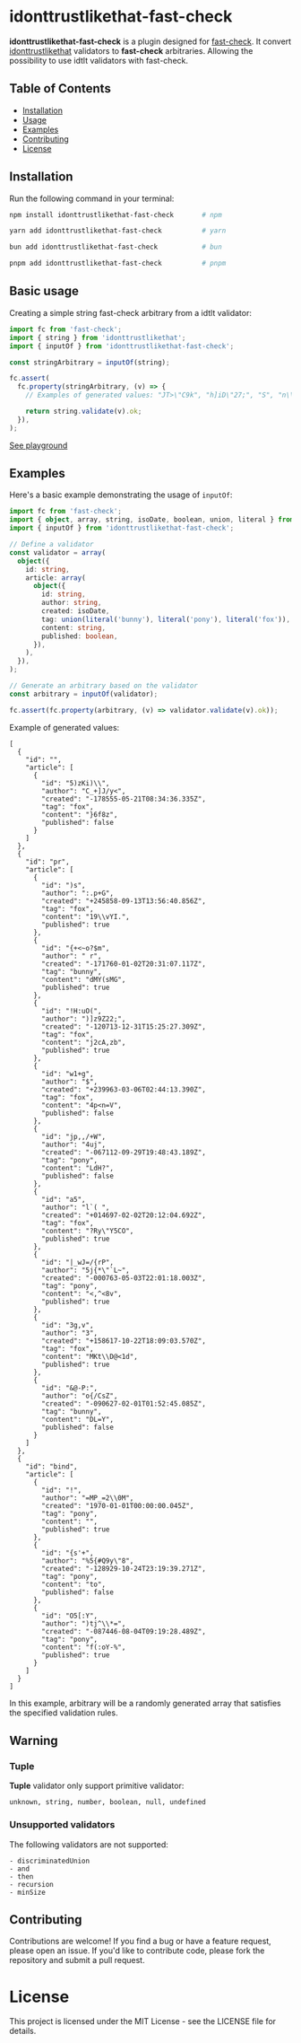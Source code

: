 # idonttrustlikethat-fast-check

**idonttrustlikethat-fast-check** is a plugin designed for [fast-check](https://fast-check.dev/). It convert [idonttrustlikethat](https://github.com/AlexGalays/idonttrustlikethat) validators to **fast-check** arbitraries. Allowing the possibility to use idtlt validators with fast-check.

## Table of Contents

- [Installation](#installation)
- [Usage](#usage)
- [Examples](#examples)
- [Contributing](#contributing)
- [License](#license)

## Installation

Run the following command in your terminal:

```bash
npm install idonttrustlikethat-fast-check       # npm

yarn add idonttrustlikethat-fast-check          # yarn

bun add idonttrustlikethat-fast-check           # bun

pnpm add idonttrustlikethat-fast-check          # pnpm
```

## Basic usage

Creating a simple string fast-check arbitrary from a idtlt validator:

```typescript
import fc from 'fast-check';
import { string } from 'idonttrustlikethat';
import { inputOf } from 'idonttrustlikethat-fast-check';

const stringArbitrary = inputOf(string);

fc.assert(
  fc.property(stringArbitrary, (v) => {
    // Examples of generated values: "JT>\"C9k", "h]iD\"27;", "S", "n\\Ye", ""…

    return string.validate(v).ok;
  }),
);
```

[See playground](https://codesandbox.io/p/sandbox/idonttrustlikethat-fast-check-example-tm5zhc?file=%2Fsrc%2Findex.ts%3A10%2C20&layout=%257B%2522sidebarPanel%2522%253A%2522EXPLORER%2522%252C%2522rootPanelGroup%2522%253A%257B%2522direction%2522%253A%2522horizontal%2522%252C%2522contentType%2522%253A%2522UNKNOWN%2522%252C%2522type%2522%253A%2522PANEL_GROUP%2522%252C%2522id%2522%253A%2522ROOT_LAYOUT%2522%252C%2522panels%2522%253A%255B%257B%2522type%2522%253A%2522PANEL_GROUP%2522%252C%2522contentType%2522%253A%2522UNKNOWN%2522%252C%2522direction%2522%253A%2522vertical%2522%252C%2522id%2522%253A%2522clqadg1pm00063b6fkwp40czb%2522%252C%2522sizes%2522%253A%255B70%252C30%255D%252C%2522panels%2522%253A%255B%257B%2522type%2522%253A%2522PANEL_GROUP%2522%252C%2522contentType%2522%253A%2522EDITOR%2522%252C%2522direction%2522%253A%2522horizontal%2522%252C%2522id%2522%253A%2522EDITOR%2522%252C%2522panels%2522%253A%255B%257B%2522type%2522%253A%2522PANEL%2522%252C%2522contentType%2522%253A%2522EDITOR%2522%252C%2522id%2522%253A%2522clqadg1pm00023b6f22jv7v5s%2522%257D%255D%257D%252C%257B%2522type%2522%253A%2522PANEL_GROUP%2522%252C%2522contentType%2522%253A%2522SHELLS%2522%252C%2522direction%2522%253A%2522horizontal%2522%252C%2522id%2522%253A%2522SHELLS%2522%252C%2522panels%2522%253A%255B%257B%2522type%2522%253A%2522PANEL%2522%252C%2522contentType%2522%253A%2522SHELLS%2522%252C%2522id%2522%253A%2522clqadg1pm00033b6ff82yyvif%2522%257D%255D%252C%2522sizes%2522%253A%255B100%255D%257D%255D%257D%252C%257B%2522type%2522%253A%2522PANEL_GROUP%2522%252C%2522contentType%2522%253A%2522DEVTOOLS%2522%252C%2522direction%2522%253A%2522vertical%2522%252C%2522id%2522%253A%2522DEVTOOLS%2522%252C%2522panels%2522%253A%255B%257B%2522type%2522%253A%2522PANEL%2522%252C%2522contentType%2522%253A%2522DEVTOOLS%2522%252C%2522id%2522%253A%2522clqadg1pm00053b6f4djlqo9f%2522%257D%255D%252C%2522sizes%2522%253A%255B100%255D%257D%255D%252C%2522sizes%2522%253A%255B50%252C50%255D%257D%252C%2522tabbedPanels%2522%253A%257B%2522clqadg1pm00023b6f22jv7v5s%2522%253A%257B%2522id%2522%253A%2522clqadg1pm00023b6f22jv7v5s%2522%252C%2522tabs%2522%253A%255B%257B%2522id%2522%253A%2522clqadkfwq00023b6fkfpd3vor%2522%252C%2522mode%2522%253A%2522permanent%2522%252C%2522type%2522%253A%2522FILE%2522%252C%2522initialSelections%2522%253A%255B%257B%2522startLineNumber%2522%253A10%252C%2522startColumn%2522%253A20%252C%2522endLineNumber%2522%253A10%252C%2522endColumn%2522%253A20%257D%255D%252C%2522filepath%2522%253A%2522%252Fsrc%252Findex.ts%2522%252C%2522state%2522%253A%2522IDLE%2522%257D%252C%257B%2522id%2522%253A%2522clqaeg14800023b6fmrnfrde0%2522%252C%2522mode%2522%253A%2522permanent%2522%252C%2522type%2522%253A%2522FILE%2522%252C%2522initialSelections%2522%253A%255B%257B%2522startLineNumber%2522%253A14%252C%2522startColumn%2522%253A44%252C%2522endLineNumber%2522%253A14%252C%2522endColumn%2522%253A44%257D%255D%252C%2522filepath%2522%253A%2522%252Fpackage.json%2522%252C%2522state%2522%253A%2522IDLE%2522%257D%255D%252C%2522activeTabId%2522%253A%2522clqadkfwq00023b6fkfpd3vor%2522%257D%252C%2522clqadg1pm00053b6f4djlqo9f%2522%253A%257B%2522tabs%2522%253A%255B%257B%2522id%2522%253A%2522clqadg1pm00043b6fkmg3d4ik%2522%252C%2522mode%2522%253A%2522permanent%2522%252C%2522type%2522%253A%2522UNASSIGNED_PORT%2522%252C%2522port%2522%253A0%252C%2522path%2522%253A%2522%252F%2522%257D%255D%252C%2522id%2522%253A%2522clqadg1pm00053b6f4djlqo9f%2522%252C%2522activeTabId%2522%253A%2522clqadg1pm00043b6fkmg3d4ik%2522%257D%252C%2522clqadg1pm00033b6ff82yyvif%2522%253A%257B%2522tabs%2522%253A%255B%255D%252C%2522id%2522%253A%2522clqadg1pm00033b6ff82yyvif%2522%257D%257D%252C%2522showDevtools%2522%253Atrue%252C%2522showShells%2522%253Atrue%252C%2522showSidebar%2522%253Atrue%252C%2522sidebarPanelSize%2522%253A15%257D)

## Examples

Here's a basic example demonstrating the usage of `inputOf`:

```typescript
import fc from 'fast-check';
import { object, array, string, isoDate, boolean, union, literal } from 'idonttrustlikethat';
import { inputOf } from 'idonttrustlikethat-fast-check';

// Define a validator
const validator = array(
  object({
    id: string,
    article: array(
      object({
        id: string,
        author: string,
        created: isoDate,
        tag: union(literal('bunny'), literal('pony'), literal('fox')),
        content: string,
        published: boolean,
      }),
    ),
  }),
);

// Generate an arbitrary based on the validator
const arbitrary = inputOf(validator);

fc.assert(fc.property(arbitrary, (v) => validator.validate(v).ok));
```

Example of generated values:

```
[
  {
    "id": "",
    "article": [
      {
        "id": "5)zKi)\\",
        "author": "C_+]J/y<",
        "created": "-178555-05-21T08:34:36.335Z",
        "tag": "fox",
        "content": "}6f8z",
        "published": false
      }
    ]
  },
  {
    "id": "pr",
    "article": [
      {
        "id": ")s",
        "author": ":.p+G",
        "created": "+245858-09-13T13:56:40.856Z",
        "tag": "fox",
        "content": "19\\vYI.",
        "published": true
      },
      {
        "id": "{+<~o?$m",
        "author": " r",
        "created": "-171760-01-02T20:31:07.117Z",
        "tag": "bunny",
        "content": "dMY(sMG",
        "published": true
      },
      {
        "id": "!H:uO(",
        "author": ")]z9Z22;",
        "created": "-120713-12-31T15:25:27.309Z",
        "tag": "fox",
        "content": "j2cA,zb",
        "published": true
      },
      {
        "id": "w1+g",
        "author": "$",
        "created": "+239963-03-06T02:44:13.390Z",
        "tag": "fox",
        "content": "4p<n=V",
        "published": false
      },
      {
        "id": "jp,,/+W",
        "author": "4uj",
        "created": "-067112-09-29T19:48:43.189Z",
        "tag": "pony",
        "content": "LdH?",
        "published": false
      },
      {
        "id": "a5",
        "author": "l`( ",
        "created": "+014697-02-02T20:12:04.692Z",
        "tag": "fox",
        "content": "?Ry\"Y5CO",
        "published": true
      },
      {
        "id": "|_wJ=/{rP",
        "author": "5j{*\"`L~",
        "created": "-000763-05-03T22:01:18.003Z",
        "tag": "pony",
        "content": "<,^<8v",
        "published": true
      },
      {
        "id": "3g,v",
        "author": "3",
        "created": "+158617-10-22T18:09:03.570Z",
        "tag": "fox",
        "content": "MKt\\D@<1d",
        "published": true
      },
      {
        "id": "&@-P:",
        "author": "o{/CsZ",
        "created": "-090627-02-01T01:52:45.085Z",
        "tag": "bunny",
        "content": "DL=Y",
        "published": false
      }
    ]
  },
  {
    "id": "bind",
    "article": [
      {
        "id": "!",
        "author": "=MP_=2\\0M",
        "created": "1970-01-01T00:00:00.045Z",
        "tag": "pony",
        "content": "",
        "published": true
      },
      {
        "id": "{s'+",
        "author": "%5{#Q9y\"8",
        "created": "-128929-10-24T23:19:39.271Z",
        "tag": "pony",
        "content": "to",
        "published": false
      },
      {
        "id": "O5[:Y",
        "author": ")tj^\\*=",
        "created": "-087446-08-04T09:19:28.489Z",
        "tag": "pony",
        "content": "f(:oY-%",
        "published": true
      }
    ]
  }
]
```

In this example, arbitrary will be a randomly generated array that satisfies the specified validation rules.

## Warning

### Tuple

**Tuple** validator only support primitive validator:

`unknown, string, number, boolean, null, undefined`

### Unsupported validators

The following validators are not supported:

```
- discriminatedUnion
- and
- then
- recursion
- minSize
```

## Contributing

Contributions are welcome! If you find a bug or have a feature request, please open an issue. If you'd like to contribute code, please fork the repository and submit a pull request.

# License

This project is licensed under the MIT License - see the LICENSE file for details.
